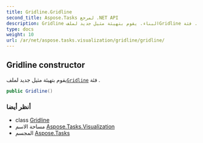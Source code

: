 ```yaml
---
title: Gridline.Gridline
second_title: Aspose.Tasks لمرجع .NET API
description: Gridline البناء. يقوم بتهيئة مثيل جديد لملفGridline فئة .
type: docs
weight: 10
url: /ar/net/aspose.tasks.visualization/gridline/gridline/
---
```

## Gridline constructor

يقوم بتهيئة مثيل جديد لملف[`Gridline`](../) فئة .

```csharp
public Gridline()
```

### أنظر أيضا

* class [Gridline](../)
* مساحة الاسم [Aspose.Tasks.Visualization](../../gridline/)
* المجسم [Aspose.Tasks](../../../)


